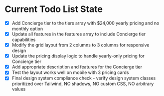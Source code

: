 <!-- DO NOT EDIT - Managed by todo_list tool -->
<!-- Updated: 2025-07-31T13:04:56.328Z -->

# Current Todo List State

- [x] Add Concierge tier to the tiers array with $24,000 yearly pricing and no monthly option
- [x] Update all features in the features array to include Concierge tier capabilities
- [x] Modify the grid layout from 2 columns to 3 columns for responsive design
- [x] Update the pricing display logic to handle yearly-only pricing for Concierge tier
- [x] Add appropriate description and features for the Concierge tier
- [x] Test the layout works well on mobile with 3 pricing cards
- [x] Final design system compliance check - verify design system classes prioritized over Tailwind, NO shadows, NO custom CSS, NO arbitrary values
